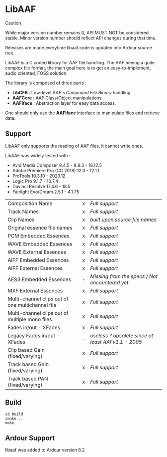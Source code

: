 # LibAAF
> [!CAUTION]
>
> While major version number remains 0, API MUST NOT be considered stable. Minor version number should reflect API changes during that time.
>
> Releases are made everytime libaaf code is updated into Ardour source tree.


LibAAF is a C coded library for AAF file handling. The AAF beeing a quite complex file format, the main goal here is to get an easy-to-implement, audio oriented, FOSS solution.


The library is composed of three parts :

* **LibCFB** : Low-level AAF's *Compound File Binary* handling
* **AAFCore** : AAF Class/Object manipulations
* **AAFIface** : Abstraction layer for easy data access.

One should only use the **AAFIface** interface to manipulate files and retrieve data.

## Support

LibAAF only supports the reading of AAF files, it cannot write ones.

LibAAF was widely tested with :

* Avid Media Composer 8.4.5 - 8.8.3 - 18.12.5
* Adobe Premiere Pro (CC 2018) 12.0 - 12.1.1
* ProTools 10.3.10 - 2023.12
* Logic Pro 9.1.7 - 10.7.4
* Davinci Resolve 17.4.6 - 18.5
* Fairlight Evo/Dream 2.5.1 - 4.1.75


|                                         |   |                                        |
|-----------------------------------------|:-:|----------------------------------------|
| Composition Name                        | x | *Full support*                         |
| Track Names                             | x | *Full support*                         |
| Clip Names                              | x | *built upon source file names*         |
| Original essence file names             | x | *Full support*                         |
| PCM Embedded Essences                   | x | *Full support*                         |
| WAVE Embedded Essences                  | x | *Full support*                         |
| WAVE External Essences                  | x | *Full support*                         |
| AIFF Embedded Essences                  | x | *Full support*                         |
| AIFF External Essences                  | x | *Full support*                         |
| AES3 Embedded Essences                  | - | *Missing from the specs / Not encountered yet*               |
| MXF External Essences                   | x | *Full support*                         |
| Multi-channel clips out of one multichannel file | x | *Full support* |
| Multi-channel clips out of multiple mono files | x | *Full support* |
| Fades in/out - XFades                   | x | *Full support*                         |
| Legacy Fades in/out - XFades            | - | *useless ? obsolete since at least AAFv1.1 - 2005* |
| Clip based Gain (fixed/varying)         | x | *Full support*                         |
| Track based Gain (fixed/varying)        | x | *Full support*                         |
| Track based PAN (fixed/varying)         | x | *Full support*                         |

<!-- ## Tools

Two programs are available with LibAAF :

* **AAFInfo** : Parses any AAF file and provides a way to dig into them.
* **AAFExtract** : Extracts audio essences contained in an AAF file.

To build those, just run `make` -->

## Build

```
cd build
cmake ..
make
```

## Ardour Support

libaaf was added to Ardour version 8.2
